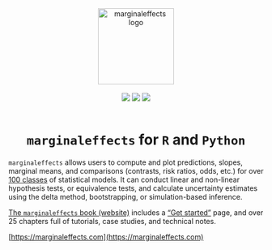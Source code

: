 
<div align="center">
<a href="http://marginaleffects.com">
    <img src="https://user-images.githubusercontent.com/987057/134899484-e3392510-2e94-4c39-9830-53356fa5feed.png" align="center" alt="marginaleffects logo" width="150" />
</a>
<br><br>
<img src="https://github.com/vincentarelbundock/marginaleffects/workflows/R-CMD-check/badge.svg">
<img src="https://img.shields.io/badge/license-GPLv3-blue">
<a href = "https://marginaleffects.com" target = "_blank"><img src="https://img.shields.io/static/v1?label=Website&message=Visit&color=blue"></a>
<br><br>
<h1><code>marginaleffects</code> for <code>R</code> and <code>Python</code></h1>
</div>




`marginaleffects` allows users to compute and plot predictions, slopes, marginal means, and comparisons (contrasts, risk ratios, odds, etc.) for over [100 classes](https://marginaleffects.com/articles/supported_models.html) of statistical models. It can conduct linear and non-linear hypothesis tests, or equivalence tests, and calculate uncertainty estimates using the delta method, bootstrapping, or simulation-based inference.

[The `marginaleffects`
book (website)](https://marginaleffects.com/) includes
a [“Get
started”](https://marginaleffects.com/vignettes/get_started/)
page, and over 25 chapters full of  tutorials, case studies, and technical notes.

[https://marginaleffects.com](https://marginaleffects.com)
